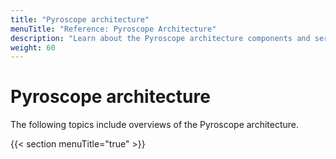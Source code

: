 ```yaml
---
title: "Pyroscope architecture"
menuTitle: "Reference: Pyroscope Architecture"
description: "Learn about the Pyroscope architecture components and services."
weight: 60
---
```


# Pyroscope architecture

The following topics include overviews of the Pyroscope architecture.

{{< section menuTitle="true" >}}
